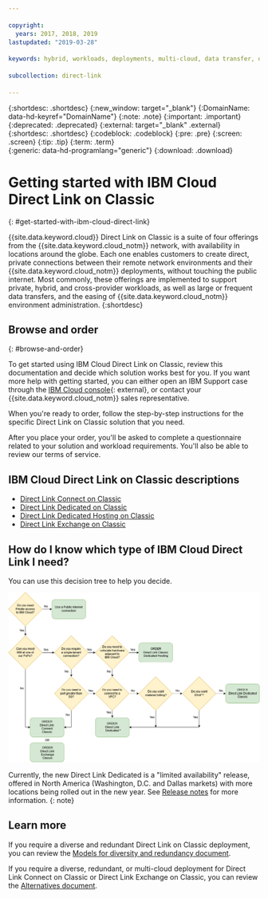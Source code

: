 ```yaml
---

copyright:
  years: 2017, 2018, 2019
lastupdated: "2019-03-28"

keywords: hybrid, workloads, deployments, multi-cloud, data transfer, descriptions, diverse, redundant

subcollection: direct-link

---
```


{:shortdesc: .shortdesc}
{:new_window: target="_blank"}
{:DomainName: data-hd-keyref="DomainName"}
{:note: .note}
{:important: .important}
{:deprecated: .deprecated}
{:external: target="_blank" .external}
{:shortdesc: .shortdesc}
{:codeblock: .codeblock}
{:pre: .pre}
{:screen: .screen}
{:tip: .tip}
{:term: .term}  
{:generic: data-hd-programlang="generic"}
{:download: .download}  

# Getting started with IBM Cloud Direct Link on Classic
{: #get-started-with-ibm-cloud-direct-link}

{{site.data.keyword.cloud}} Direct Link on Classic is a suite of four offerings from the {{site.data.keyword.cloud_notm}} network, with availability in locations around the globe. Each one enables customers to create direct, private connections between their remote network environments and their {{site.data.keyword.cloud_notm}} deployments, without touching the public internet. Most commonly, these offerings are implemented to support private, hybrid, and cross-provider workloads, as well as large or frequent data transfers, and the easing of {{site.data.keyword.cloud_notm}} environment administration.
{:shortdesc}

## Browse and order
{: #browse-and-order}

To get started using IBM Cloud Direct Link on Classic, review this documentation and decide which solution works best for you. If you want more help with getting started, you can either open an IBM Support case through the [IBM Cloud console](https://cloud.ibm.com/unifiedsupport/cases/add){: external}, or contact your {{site.data.keyword.cloud_notm}} sales representative.

When you're ready to order, follow the step-by-step instructions for the specific Direct Link on Classic solution that you need.

After you place your order, you'll be asked to complete a questionnaire related to your solution and workload requirements. You'll also be able to review our terms of service.

## IBM Cloud Direct Link on Classic descriptions

 * [Direct Link Connect on Classic](/docs/infrastructure/direct-link?topic=direct-link-direct-link-connect-solution)
 * [Direct Link Dedicated on Classic](/docs/infrastructure/direct-link?topic=direct-link-direct-link-dedicated-solution)
 * [Direct Link Dedicated Hosting on Classic](/docs/infrastructure/direct-link?topic=direct-link-direct-link-dedicated-hosting-solution)
 * [Direct Link Exchange on Classic](/docs/infrastructure/direct-link?topic=direct-link-direct-link-exchange-solution)

## How do I know which type of IBM Cloud Direct Link I need?

You can use this decision tree to help you decide.

![direct-link-decision-tree](/images/flow.png)

Currently, the new Direct Link Dedicated is a "limited availability" release, offered in North America (Washington, D.C. and Dallas markets) with more locations being rolled out in the new year. See [Release notes](/docs/direct-link?topic=direct-link-what-s-new) for more information.
{: note}

## Learn more

If you require a diverse and redundant Direct Link on Classic deployment, you can review the [Models for diversity and redundancy document](/docs/infrastructure/direct-link?topic=direct-link-models-for-diversity-and-redundancy-in-direct-link).

If you require a diverse, redundant, or multi-cloud deployment for Direct Link Connect on Classic or Direct Link Exchange on Classic, you can review the [Alternatives document](/docs/infrastructure/direct-link?topic=direct-link-alternatives-for-your-ibm-cloud-direct-link-deployment).

